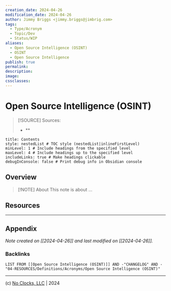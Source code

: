 ```yaml
---
creation_date: 2024-04-26
modification_date: 2024-04-26
author: Jimmy Briggs <jimmy.briggs@jimbrig.com>
tags:
  - Type/Acronym
  - Topic/Dev
  - Status/WIP
aliases:
  - Open Source Intelligence (OSINT)
  - OSINT
  - Open Source Intelligence
publish: true
permalink:
description:
image:
cssclasses:
---
```


# Open Source Intelligence (OSINT)

> [!SOURCE] Sources:
> - **

```table-of-contents
title: Contents 
style: nestedList # TOC style (nestedList|inlineFirstLevel)
minLevel: 1 # Include headings from the specified level
maxLevel: 4 # Include headings up to the specified level
includeLinks: true # Make headings clickable
debugInConsole: false # Print debug info in Obsidian console
```

## Overview

> [!NOTE] About
> This note is about ...

## Resources

***

## Appendix

*Note created on [[2024-04-26]] and last modified on [[2024-04-26]].*

### Backlinks

```dataview
LIST FROM [[Open Source Intelligence (OSINT)]] AND -"CHANGELOG" AND -"04-RESOURCES/Definitions/Acronyms/Open Source Intelligence (OSINT)"
```

***

(c) [No Clocks, LLC](https://github.com/noclocks) | 2024



